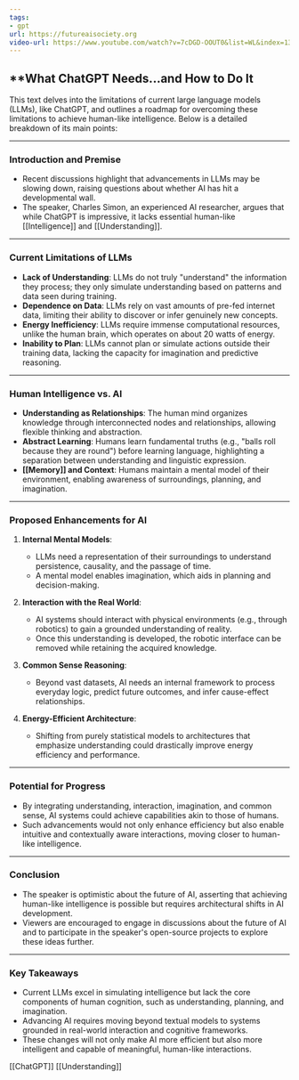 ```yaml
---
tags:
- gpt
url: https://futureaisociety.org
video-url: https://www.youtube.com/watch?v=7cDGD-OOUT0&list=WL&index=13
---
```


## **What ChatGPT Needs...and How to Do It

This text delves into the limitations of current large language models (LLMs), like ChatGPT, and outlines a roadmap for overcoming these limitations to achieve human-like intelligence. Below is a detailed breakdown of its main points:

---

### **Introduction and Premise**

- Recent discussions highlight that advancements in LLMs may be slowing down, raising questions about whether AI has hit a developmental wall.
- The speaker, Charles Simon, an experienced AI researcher, argues that while ChatGPT is impressive, it lacks essential human-like [[Intelligence]] and [[Understanding]].

---

### **Current Limitations of LLMs**

- **Lack of Understanding**: LLMs do not truly "understand" the information they process; they only simulate understanding based on patterns and data seen during training.
- **Dependence on Data**: LLMs rely on vast amounts of pre-fed internet data, limiting their ability to discover or infer genuinely new concepts.
- **Energy Inefficiency**: LLMs require immense computational resources, unlike the human brain, which operates on about 20 watts of energy.
- **Inability to Plan**: LLMs cannot plan or simulate actions outside their training data, lacking the capacity for imagination and predictive reasoning.

---

### **Human Intelligence vs. AI**

- **Understanding as Relationships**: The human mind organizes knowledge through interconnected nodes and relationships, allowing flexible thinking and abstraction.
- **Abstract Learning**: Humans learn fundamental truths (e.g., "balls roll because they are round") before learning language, highlighting a separation between understanding and linguistic expression.
- **[[Memory]] and Context**: Humans maintain a mental model of their environment, enabling awareness of surroundings, planning, and imagination.

---

### **Proposed Enhancements for AI**

1. **Internal Mental Models**:

    - LLMs need a representation of their surroundings to understand persistence, causality, and the passage of time.
    - A mental model enables imagination, which aids in planning and decision-making.

1. **Interaction with the Real World**:

    - AI systems should interact with physical environments (e.g., through robotics) to gain a grounded understanding of reality.
    - Once this understanding is developed, the robotic interface can be removed while retaining the acquired knowledge.

1. **Common Sense Reasoning**:

    - Beyond vast datasets, AI needs an internal framework to process everyday logic, predict future outcomes, and infer cause-effect relationships.

1. **Energy-Efficient Architecture**:

    - Shifting from purely statistical models to architectures that emphasize understanding could drastically improve energy efficiency and performance.

---

### **Potential for Progress**

- By integrating understanding, interaction, imagination, and common sense, AI systems could achieve capabilities akin to those of humans.
- Such advancements would not only enhance efficiency but also enable intuitive and contextually aware interactions, moving closer to human-like intelligence.

---

### **Conclusion**

- The speaker is optimistic about the future of AI, asserting that achieving human-like intelligence is possible but requires architectural shifts in AI development.
- Viewers are encouraged to engage in discussions about the future of AI and to participate in the speaker's open-source projects to explore these ideas further.

---

### **Key Takeaways**

- Current LLMs excel in simulating intelligence but lack the core components of human cognition, such as understanding, planning, and imagination.
- Advancing AI requires moving beyond textual models to systems grounded in real-world interaction and cognitive frameworks.
- These changes will not only make AI more efficient but also more intelligent and capable of meaningful, human-like interactions.

[[ChatGPT]]  [[Understanding]]